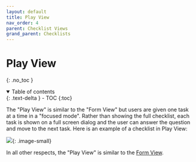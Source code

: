 ```yaml
---
layout: default
title: Play View
nav_order: 4
parent: Checklist Views
grand_parent: Checklists
---
```

# Play View
{: .no_toc }


<details open markdown="block">
  <summary>
    Table of contents
  </summary>
  {: .text-delta }
- TOC
{:toc}
</details>

The "Play View" is similar to the "Form View" but users are given one task at a time in a "focused mode". Rather than showing the full checklist, each task is shown on a full screen dialog and the user can answer the question and move to the next task. Here is an example of a checklist in Play View:

![](/assets/images/views/play-view.gif){: .image-small}

In all other respects, the "Play View" is similar to the [Form View](/checklists/form-view/).
